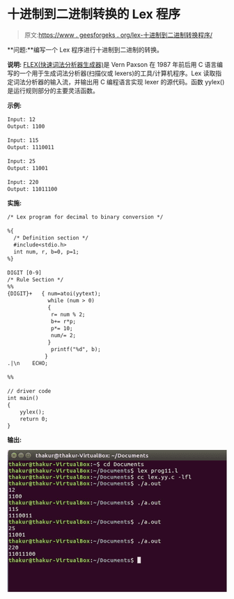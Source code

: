 # 十进制到二进制转换的 Lex 程序

> 原文:[https://www . geesforgeks . org/lex-十进制到二进制转换程序/](https://www.geeksforgeeks.org/lex-program-for-decimal-to-binary-conversion/)

**问题:**编写一个 Lex 程序进行十进制到二进制的转换。

**说明:**
[FLEX(快速词法分析器生成器)](https://www.geeksforgeeks.org/flex-fast-lexical-analyzer-generator/)是 Vern Paxson 在 1987 年前后用 C 语言编写的一个用于生成词法分析器(扫描仪或 lexers)的工具/计算机程序。Lex 读取指定词法分析器的输入流，并输出用 C 编程语言实现 lexer 的源代码。函数 yylex()是运行规则部分的主要灵活函数。

**示例:**

```
Input: 12 
Output: 1100

Input: 115
Output: 1110011

Input: 25
Output: 11001

Input: 220
Output: 11011100 
```

**实施:**

```
/* Lex program for decimal to binary conversion */

%{
  /* Definition section */
  #include<stdio.h>
  int num, r, b=0, p=1;
%}

DIGIT [0-9]
/* Rule Section */
%%
{DIGIT}+   { num=atoi(yytext);
             while (num > 0)
             {
              r= num % 2;
              b+= r*p;
              p*= 10;
              num/= 2;
             }
              printf("%d", b);
            }
.|\n    ECHO;

%%

// driver code 
int main()
{
    yylex();
    return 0;
}      
```

**输出:**

![](img/a9d5f253f12c65f5a02a90764e19b235.png)